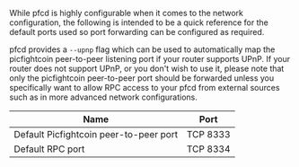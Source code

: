 While pfcd is highly configurable when it comes to the network configuration,
the following is intended to be a quick reference for the default ports used so
port forwarding can be configured as required.

pfcd provides a `--upnp` flag which can be used to automatically map the picfightcoin
peer-to-peer listening port if your router supports UPnP.  If your router does
not support UPnP, or you don't wish to use it, please note that only the picfightcoin
peer-to-peer port should be forwarded unless you specifically want to allow RPC
access to your pfcd from external sources such as in more advanced network
configurations.

|Name|Port|
|----|----|
|Default Picfightcoin peer-to-peer port|TCP 8333|
|Default RPC port|TCP 8334|
